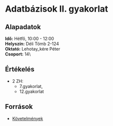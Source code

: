# Adatbázisok II. gyakorlat

## Alapadatok
**Idő:** Hétfő, 10:00 - 12:00\
**Helyszín:** Déli Tömb 2-124\
**Oktató:** Lehotay_kére Péter\
**Csoport:** 14\

## Értékelés
- 2 ZH: 
  - 7.gyakorlat, 
  - 12.gyakorlat

## Források
- [Követelmények](https://people.inf.elte.hu/nikovits/AB2/ab2_kovetelmeny.txt)